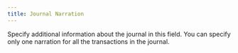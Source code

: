 ```yaml
---
title: Journal Narration
---
```



Specify additional information about the journal in this field. You can specify only one narration for all the transactions in the journal.
